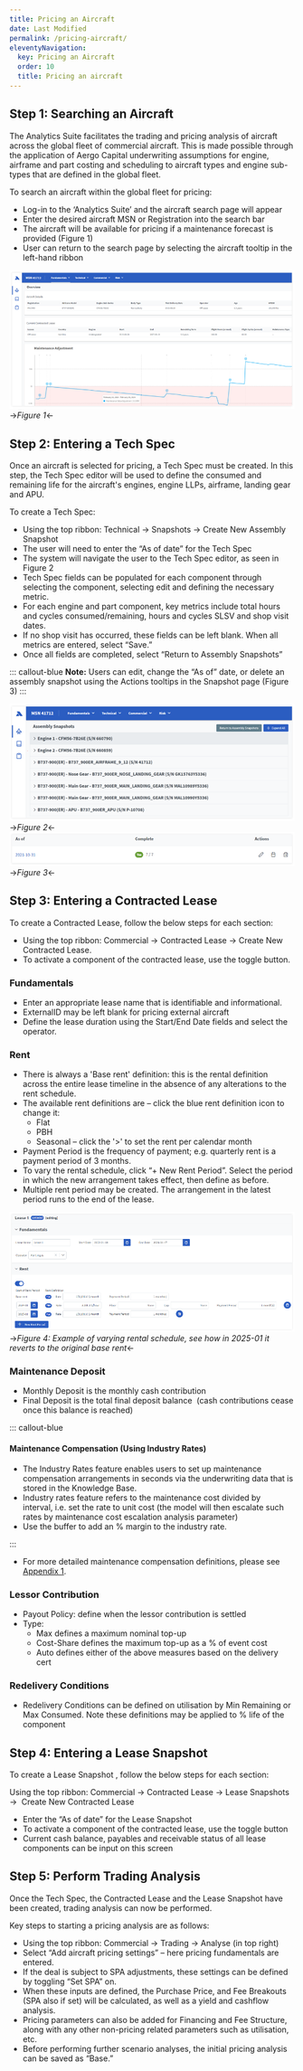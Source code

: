 ```yaml
---
title: Pricing an Aircraft
date: Last Modified 
permalink: /pricing-aircraft/
eleventyNavigation:
  key: Pricing an Aircraft 
  order: 10
  title: Pricing an aircraft
---
```


## Step 1: Searching an Aircraft

The Analytics Suite facilitates the trading and pricing analysis of aircraft across the global fleet of commercial aircraft. This is made possible through the application of Aergo Capital underwriting assumptions for engine, airframe and part costing and scheduling to aircraft types and engine sub-types that are defined in the global fleet.

To search an aircraft within the global fleet for pricing:

* Log-in to the ‘Analytics Suite’ and the aircraft search page will appear
* Enter the desired aircraft MSN or Registration into the search bar
* The aircraft will be available for pricing if a maintenance forecast is provided (Figure 1)
* User can return to the search page by selecting the aircraft tooltip in the left-hand ribbon

![Hello, world](/content/images/picture-1.png)->_Figure 1_<-

## Step 2: Entering a Tech Spec

Once an aircraft is selected for pricing, a Tech Spec must be created. In this step, the Tech Spec editor will be used to define the consumed and remaining life for the aircraft's engines, engine LLPs, airframe, landing gear and APU.

To create a Tech Spec:

* Using the top ribbon: Technical → Snapshots → Create New Assembly Snapshot
* The user will need to enter the “As of date” for the Tech Spec
* The system will navigate the user to the Tech Spec editor, as seen in Figure 2
* Tech Spec fields can be populated for each component through selecting the component, selecting edit and defining the necessary metric.
* For each engine and part component, key metrics include total hours and cycles consumed/remaining, hours and cycles SLSV and shop visit dates.
* If no shop visit has occurred, these fields can be left blank. When all metrics are entered, select “Save.”
* Once all fields are completed, select “Return to Assembly Snapshots”

::: callout-blue
**Note:** Users can edit, change the “As of” date, or delete an assembly snapshot using the Actions tooltips in the Snapshot page (Figure 3)
:::

![Hello, world](/content/images/picture-2.png)->_Figure 2_<-
![Hello, world](/content/images/picture-2.1.png)->_Figure 3_<-

## Step 3: Entering a Contracted Lease

To create a Contracted Lease, follow the below steps for each section:

* Using the top ribbon: Commercial → Contracted Lease → Create New Contracted Lease.
* To activate a component of the contracted lease, use the toggle button.

### Fundamentals

* Enter an appropriate lease name that is identifiable and informational.
* ExternalID may be left blank for pricing external aircraft
* Define the lease duration using the Start/End Date fields and select the operator.

### Rent

* There is always a 'Base rent' definition: this is the rental definition across the entire lease timeline in the absence of any alterations to the rent schedule.
* The available rent definitions are – click the blue rent definition icon to change it:
  * Flat
  * PBH
  * Seasonal – click the '>' to set the rent per calendar month
* Payment Period is the frequency of payment; e.g. quarterly rent is a payment period of 3 months.
* To vary the rental schedule, click “+ New Rent Period”. Select the period in which the new arrangement takes effect, then define as before.
* Multiple rent period may be created. The arrangement in the latest period runs to the end of the lease.

![Hello, world](/content/images/picture-3.png)->_Figure 4: Example of varying rental schedule, see how in 2025-01 it reverts to the original base rent_<-

### Maintenance Deposit

* Monthly Deposit is the monthly cash contribution
* Final Deposit is the total final deposit balance  (cash contributions cease once this balance is reached)

::: callout-blue

#### Maintenance Compensation (Using Industry Rates)

* The Industry Rates feature enables users to set up maintenance compensation arrangements in seconds via the underwriting data that is stored in the Knowledge Base.
* Industry rates feature refers to the maintenance cost divided by interval, i.e. set the rate to unit cost (the model will then escalate such rates by maintenance cost escalation analysis parameter)
* Use the buffer to add an % margin to the industry rate.

:::

* For more detailed maintenance compensation definitions, please see [Appendix 1](/appendix/).

### Lessor Contribution

* Payout Policy: define when the lessor contribution is settled
* Type:
  * Max defines a maximum nominal top-up
  * Cost-Share defines the maximum top-up as a % of event cost
  * Auto defines either of the above measures based on the delivery cert

### Redelivery Conditions

* Redelivery Conditions can be defined on utilisation by Min Remaining or Max Consumed. Note these definitions may be applied to % life of the component

## Step 4: Entering a Lease Snapshot

To create a Lease Snapshot , follow the below steps for each section:

Using the top ribbon: Commercial → Contracted Lease → Lease Snapshots →  Create New Contracted Lease

* Enter the “As of date” for the Lease Snapshot
* To activate a component of the contracted lease, use the toggle button
* Current cash balance, payables and receivable status of all lease components can be input on this screen

## Step 5: Perform Trading Analysis

Once the Tech Spec, the Contracted Lease and the Lease Snapshot have been created, trading analysis can now be performed.  

Key steps to starting a pricing analysis are as follows:

* Using the top ribbon: Commercial → Trading → Analyse (in top right)
* Select “Add aircraft pricing settings” – here pricing fundamentals are entered.
* If the deal is subject to SPA adjustments, these settings can be defined by toggling “Set SPA” on.
* When these inputs are defined, the Purchase Price, and Fee Breakouts (SPA also if set) will be calculated, as well as a yield and cashflow analysis.
* Pricing parameters can also be added for Financing and Fee Structure, along with any other non-pricing related parameters such as utilisation, etc.
* Before performing further scenario analyses, the initial pricing analysis can be saved as “Base.”  
